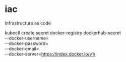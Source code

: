 # iac
Infrastructure as code

kubectl create secret docker-registry dockerhub-secret \
  --docker-username=<docker-user> \
  --docker-password=<docker-pat> \
  --docker-email=<docker-email> \
  --docker-server=https://index.docker.io/v1/
